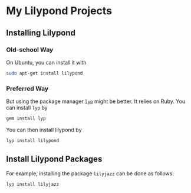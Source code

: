 # My Lilypond Projects

## Installing Lilypond

### Old-school Way
On Ubuntu, you can install it with

```bash
sudo apt-get install lilypond
```

### Preferred Way
But using the package manager [`lyp`][1] might be better. It relies on Ruby.
You can install `lyp` by

```bash
gem install lyp
```

You can then install lilypond by

```bash
lyp install lilypond
```

## Install Lilypond Packages

For example, installing the package `lilyjazz` can be done as follows:

```bash
lyp install lilyjazz
```

[1]: http://lyp.noteflakes.com/#/
